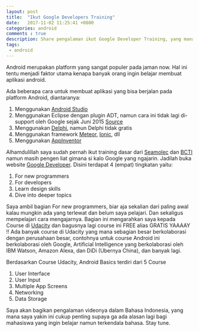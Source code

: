 ```yaml
---
layout: post
title:  "Ikut Google Developers Training"
date:   2017-11-02 11:25:41 +0800
categories: android
comments : true
description: Share pengalaman ikut Google Developer Training, yang mana gratis tis tis, ayo pada ikutan
tags: 
 - android
---
```

Android merupakan platform yang sangat populer pada jaman now. Hal ini tentu menjadi faktor utama kenapa banyak orang ingin belajar membuat aplikasi android.

Ada beberapa cara untuk membuat aplikasi yang bisa berjalan pada platform Android, diantaranya:
1. Menggunakan [Android Studio](https://developer.android.com/studio/install.html)
2. Menggunakan Eclipse dengan plugin ADT, namun cara ini tidak lagi di-support oleh Google sejak Juni 2015 [Source](https://developer.android.com/studio/tools/sdk/eclipse-adt.html)
3. Menggunakan [Delphi](https://www.embarcadero.com/products/delphi), namun Delphi tidak gratis 
4. Menggunakan  framework [Meteor](https://www.meteor.com/), [Ionic](https://ionicframework.com/), dll
5. Menggunakan [AppInventor](http://ai2.appinventor.mit.edu/)

Alhamdulillah saya sudah pernah ikut training dasar dari [Seamolec](http://etraining.seamolec.org/) dan [BCTI](https://www.facebook.com/hasnurcentre.hasnurcentre.7) namun masih pengen liat gimana si kalo Google yang ngajarin. Jadilah buka website [Google Developer](https://developers.google.com/training/android/). Disini terdapat 4 (empat) tingkatan yaitu:
1. For new programmers
2. For developers
3. Learn design skills
4. Dive into deeper topics

Saya ambil bagian For new programmers, biar aja sekalian dari paling awal kalau mungkin ada yang terlewat dan belum saya pelajari. Dan sekaligus mempelajari cara mengajarnya. Bagian ini mengarahkan saya kepada Course di [Udacity](https://www.udacity.com/course/android-basics-user-interface--ud834) dan bagusnya lagi course ini FREE alias GRATIS YAAAAY !! Ada banyak course di Udacity yang mana sebagian besar berkolaborasi dengan perusahaan besar, contohnya untuk course Android ini berkolaborasi oleh Google, Artificial Intelligence yang berkolaborasi oleh IBM Watson, Amazon Alexa, dan DiDi (Ubernya China), dan banyak lagi.

Berdasarkan Course Udacity, Android Basics terdiri dari 5 Course
1. User Interface
2. User Input
3. Multiple App Screens
4. Networking
5. Data Storage 

Saya akan bagikan pengalaman videonya dalam Bahasa Indonesia, yang mana saya yakin ini cukup penting supaya ga ada alasan lagi bagi mahasiswa yang ingin belajar namun terkendala bahasa. Stay tune.